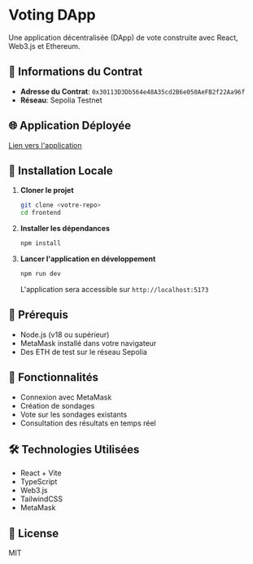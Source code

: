 # Voting DApp

Une application décentralisée (DApp) de vote construite avec React, Web3.js et Ethereum.

## 📝 Informations du Contrat

- **Adresse du Contrat**: `0x30113D3Db564e48A35cd2B6e050AeFB2f22Aa96f`
- **Réseau**: Sepolia Testnet

## 🌐 Application Déployée

[Lien vers l'application](https://your-dapp-url.netlify.app) 

## 🚀 Installation Locale

1. **Cloner le projet**
   ```bash
   git clone <votre-repo>
   cd frontend
   ```

2. **Installer les dépendances**
   ```bash
   npm install
   ```

3. **Lancer l'application en développement**
   ```bash
   npm run dev
   ```
   L'application sera accessible sur `http://localhost:5173`

## 🔧 Prérequis

- Node.js (v18 ou supérieur)
- MetaMask installé dans votre navigateur
- Des ETH de test sur le réseau Sepolia

## 📱 Fonctionnalités

- Connexion avec MetaMask
- Création de sondages
- Vote sur les sondages existants
- Consultation des résultats en temps réel

## 🛠 Technologies Utilisées

- React + Vite
- TypeScript
- Web3.js
- TailwindCSS
- MetaMask

## 📄 License

MIT
